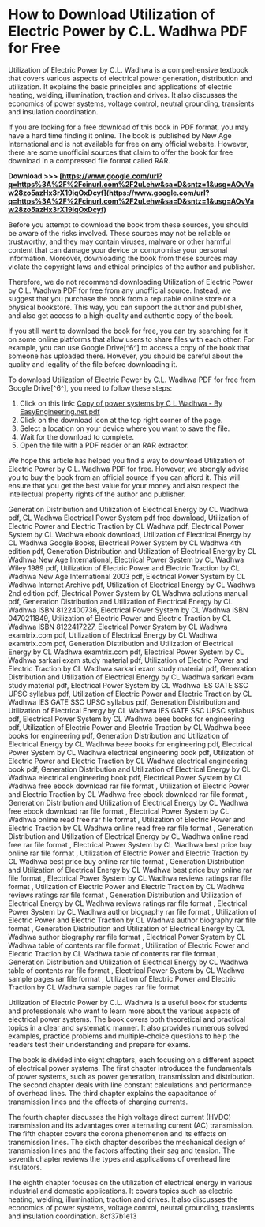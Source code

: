 
 
# How to Download Utilization of Electric Power by C.L. Wadhwa PDF for Free
 
Utilization of Electric Power by C.L. Wadhwa is a comprehensive textbook that covers various aspects of electrical power generation, distribution and utilization. It explains the basic principles and applications of electric heating, welding, illumination, traction and drives. It also discusses the economics of power systems, voltage control, neutral grounding, transients and insulation coordination.
 
If you are looking for a free download of this book in PDF format, you may have a hard time finding it online. The book is published by New Age International and is not available for free on any official website. However, there are some unofficial sources that claim to offer the book for free download in a compressed file format called RAR.
 
**Download &gt;&gt;&gt; [https://www.google.com/url?q=https%3A%2F%2Fcinurl.com%2F2uLehw&sa=D&sntz=1&usg=AOvVaw28zo5azHx3rX19iqOxDcyf](https://www.google.com/url?q=https%3A%2F%2Fcinurl.com%2F2uLehw&sa=D&sntz=1&usg=AOvVaw28zo5azHx3rX19iqOxDcyf)**


 
Before you attempt to download the book from these sources, you should be aware of the risks involved. These sources may not be reliable or trustworthy, and they may contain viruses, malware or other harmful content that can damage your device or compromise your personal information. Moreover, downloading the book from these sources may violate the copyright laws and ethical principles of the author and publisher.
 
Therefore, we do not recommend downloading Utilization of Electric Power by C.L. Wadhwa PDF for free from any unofficial source. Instead, we suggest that you purchase the book from a reputable online store or a physical bookstore. This way, you can support the author and publisher, and also get access to a high-quality and authentic copy of the book.
 
If you still want to download the book for free, you can try searching for it on some online platforms that allow users to share files with each other. For example, you can use Google Drive[^6^] to access a copy of the book that someone has uploaded there. However, you should be careful about the quality and legality of the file before downloading it.
 
To download Utilization of Electric Power by C.L. Wadhwa PDF for free from Google Drive[^6^], you need to follow these steps:
 
1. Click on this link: [Copy of power systems by C L Wadhwa - By EasyEngineering.net.pdf](https://www.drive.google.com/file/d/1yqpHumlvIo-lXeVKi98l5oGsxW98gVER/view?usp=sharing)
2. Click on the download icon at the top right corner of the page.
3. Select a location on your device where you want to save the file.
4. Wait for the download to complete.
5. Open the file with a PDF reader or an RAR extractor.

We hope this article has helped you find a way to download Utilization of Electric Power by C.L. Wadhwa PDF for free. However, we strongly advise you to buy the book from an official source if you can afford it. This will ensure that you get the best value for your money and also respect the intellectual property rights of the author and publisher.
 
Generation Distribution and Utilization of Electrical Energy by CL Wadhwa pdf,  CL Wadhwa Electrical Power System pdf free download,  Utilization of Electric Power and Electric Traction by CL Wadhwa pdf,  Electrical Power System by CL Wadhwa ebook download,  Utilization of Electrical Energy by CL Wadhwa Google Books,  Electrical Power System by CL Wadhwa 4th edition pdf,  Generation Distribution and Utilization of Electrical Energy by CL Wadhwa New Age International,  Electrical Power System by CL Wadhwa Wiley 1989 pdf,  Utilization of Electric Power and Electric Traction by CL Wadhwa New Age International 2003 pdf,  Electrical Power System by CL Wadhwa Internet Archive pdf,  Utilization of Electrical Energy by CL Wadhwa 2nd edition pdf,  Electrical Power System by CL Wadhwa solutions manual pdf,  Generation Distribution and Utilization of Electrical Energy by CL Wadhwa ISBN 8122400736,  Electrical Power System by CL Wadhwa ISBN 0470211849,  Utilization of Electric Power and Electric Traction by CL Wadhwa ISBN 8122417227,  Electrical Power System by CL Wadhwa examtrix.com pdf,  Utilization of Electrical Energy by CL Wadhwa examtrix.com pdf,  Generation Distribution and Utilization of Electrical Energy by CL Wadhwa examtrix.com pdf,  Electrical Power System by CL Wadhwa sarkari exam study material pdf,  Utilization of Electric Power and Electric Traction by CL Wadhwa sarkari exam study material pdf,  Generation Distribution and Utilization of Electrical Energy by CL Wadhwa sarkari exam study material pdf,  Electrical Power System by CL Wadhwa IES GATE SSC UPSC syllabus pdf,  Utilization of Electric Power and Electric Traction by CL Wadhwa IES GATE SSC UPSC syllabus pdf,  Generation Distribution and Utilization of Electrical Energy by CL Wadhwa IES GATE SSC UPSC syllabus pdf,  Electrical Power System by CL Wadhwa beee books for engineering pdf,  Utilization of Electric Power and Electric Traction by CL Wadhwa beee books for engineering pdf,  Generation Distribution and Utilization of Electrical Energy by CL Wadhwa beee books for engineering pdf,  Electrical Power System by CL Wadhwa electrical engineering book pdf,  Utilization of Electric Power and Electric Traction by CL Wadhwa electrical engineering book pdf,  Generation Distribution and Utilization of Electrical Energy by CL Wadhwa electrical engineering book pdf,  Electrical Power System by CL Wadhwa free ebook download rar file format ,  Utilization of Electric Power and Electric Traction by CL Wadhwa free ebook download rar file format ,  Generation Distribution and Utilization of Electrical Energy by CL Wadhwa free ebook download rar file format ,  Electrical Power System by CL Wadhwa online read free rar file format ,  Utilization of Electric Power and Electric Traction by CL Wadhwa online read free rar file format ,  Generation Distribution and Utilization of Electrical Energy by CL Wadhwa online read free rar file format ,  Electrical Power System by CL Wadhwa best price buy online rar file format ,  Utilization of Electric Power and Electric Traction by CL Wadhwa best price buy online rar file format ,  Generation Distribution and Utilization of Electrical Energy by CL Wadhwa best price buy online rar file format ,  Electrical Power System by CL Wadhwa reviews ratings rar file format ,  Utilization of Electric Power and Electric Traction by CL Wadhwa reviews ratings rar file format ,  Generation Distribution and Utilization of Electrical Energy by CL Wadhwa reviews ratings rar file format ,  Electrical Power System by CL Wadhwa author biography rar file format ,  Utilization of Electric Power and Electric Traction by CL Wadhwa author biography rar file format ,  Generation Distribution and Utilization of Electrical Energy by CL Wadhwa author biography rar file format ,  Electrical Power System by CL Wadhwa table of contents rar file format ,  Utilization of Electric Power and Electric Traction by CL Wadhwa table of contents rar file format ,  Generation Distribution and Utilization of Electrical Energy by CL Wadhwa table of contents rar file format ,  Electrical Power System by CL Wadhwa sample pages rar file format ,  Utilization of Electric Power and Electric Traction by CL Wadhwa sample pages rar file format
  
Utilization of Electric Power by C.L. Wadhwa is a useful book for students and professionals who want to learn more about the various aspects of electrical power systems. The book covers both theoretical and practical topics in a clear and systematic manner. It also provides numerous solved examples, practice problems and multiple-choice questions to help the readers test their understanding and prepare for exams.
 
The book is divided into eight chapters, each focusing on a different aspect of electrical power systems. The first chapter introduces the fundamentals of power systems, such as power generation, transmission and distribution. The second chapter deals with line constant calculations and performance of overhead lines. The third chapter explains the capacitance of transmission lines and the effects of charging currents.
 
The fourth chapter discusses the high voltage direct current (HVDC) transmission and its advantages over alternating current (AC) transmission. The fifth chapter covers the corona phenomenon and its effects on transmission lines. The sixth chapter describes the mechanical design of transmission lines and the factors affecting their sag and tension. The seventh chapter reviews the types and applications of overhead line insulators.
 
The eighth chapter focuses on the utilization of electrical energy in various industrial and domestic applications. It covers topics such as electric heating, welding, illumination, traction and drives. It also discusses the economics of power systems, voltage control, neutral grounding, transients and insulation coordination.
 8cf37b1e13
 
